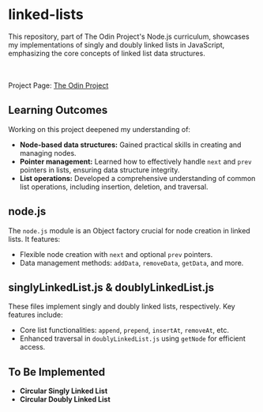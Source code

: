 # linked-lists

This repository, part of The Odin Project's Node.js curriculum, showcases my implementations of singly and doubly linked lists in JavaScript, emphasizing the core concepts of linked list data structures.

<br/><br/>Project Page: [The Odin Project](https://www.theodinproject.com/lessons/javascript-linked-lists)

## Learning Outcomes

Working on this project deepened my understanding of:

- **Node-based data structures:** Gained practical skills in creating and managing nodes.
- **Pointer management:** Learned how to effectively handle `next` and `prev` pointers in lists, ensuring data structure integrity.
- **List operations:** Developed a comprehensive understanding of common list operations, including insertion, deletion, and traversal.

## node.js

The `node.js` module is an Object factory crucial for node creation in linked lists. It features:

- Flexible node creation with `next` and optional `prev` pointers.
- Data management methods: `addData`, `removeData`, `getData`, and more.

## singlyLinkedList.js & doublyLinkedList.js

These files implement singly and doubly linked lists, respectively. Key features include:

- Core list functionalities: `append`, `prepend`, `insertAt`, `removeAt`, etc.
- Enhanced traversal in `doublyLinkedList.js` using `getNode` for efficient access.

## To Be Implemented

- **Circular Singly Linked List**
- **Circular Doubly Linked List**
